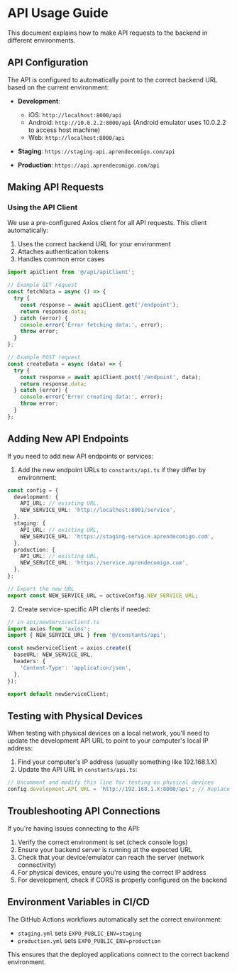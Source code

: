# API Usage Guide

This document explains how to make API requests to the backend in different environments.

## API Configuration

The API is configured to automatically point to the correct backend URL based on the current environment:

- **Development**:
  - iOS: `http://localhost:8000/api`
  - Android: `http://10.0.2.2:8000/api` (Android emulator uses 10.0.2.2 to access host machine)
  - Web: `http://localhost:8000/api`

- **Staging**: `https://staging-api.aprendecomigo.com/api`

- **Production**: `https://api.aprendecomigo.com/api`

## Making API Requests

### Using the API Client

We use a pre-configured Axios client for all API requests. This client automatically:
1. Uses the correct backend URL for your environment
2. Attaches authentication tokens
3. Handles common error cases

```typescript
import apiClient from '@/api/apiClient';

// Example GET request
const fetchData = async () => {
  try {
    const response = await apiClient.get('/endpoint');
    return response.data;
  } catch (error) {
    console.error('Error fetching data:', error);
    throw error;
  }
};

// Example POST request
const createData = async (data) => {
  try {
    const response = await apiClient.post('/endpoint', data);
    return response.data;
  } catch (error) {
    console.error('Error creating data:', error);
    throw error;
  }
};
```

## Adding New API Endpoints

If you need to add new API endpoints or services:

1. Add the new endpoint URLs to `constants/api.ts` if they differ by environment:

```typescript
const config = {
  development: {
    API_URL: // existing URL,
    NEW_SERVICE_URL: 'http://localhost:8001/service',
  },
  staging: {
    API_URL: // existing URL,
    NEW_SERVICE_URL: 'https://staging-service.aprendecomigo.com',
  },
  production: {
    API_URL: // existing URL,
    NEW_SERVICE_URL: 'https://service.aprendecomigo.com',
  },
};

// Export the new URL
export const NEW_SERVICE_URL = activeConfig.NEW_SERVICE_URL;
```

2. Create service-specific API clients if needed:

```typescript
// in api/newServiceClient.ts
import axios from 'axios';
import { NEW_SERVICE_URL } from '@/constants/api';

const newServiceClient = axios.create({
  baseURL: NEW_SERVICE_URL,
  headers: {
    'Content-Type': 'application/json',
  },
});

export default newServiceClient;
```

## Testing with Physical Devices

When testing with physical devices on a local network, you'll need to update the development API URL to point to your computer's local IP address:

1. Find your computer's IP address (usually something like 192.168.1.X)
2. Update the API URL in `constants/api.ts`:

```typescript
// Uncomment and modify this line for testing on physical devices
config.development.API_URL = 'http://192.168.1.X:8000/api'; // Replace X with your IP
```

## Troubleshooting API Connections

If you're having issues connecting to the API:

1. Verify the correct environment is set (check console logs)
2. Ensure your backend server is running at the expected URL
3. Check that your device/emulator can reach the server (network connectivity)
4. For physical devices, ensure you're using the correct IP address
5. For development, check if CORS is properly configured on the backend

## Environment Variables in CI/CD

The GitHub Actions workflows automatically set the correct environment:

- `staging.yml` sets `EXPO_PUBLIC_ENV=staging`
- `production.yml` sets `EXPO_PUBLIC_ENV=production`

This ensures that the deployed applications connect to the correct backend environment.
